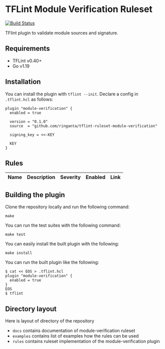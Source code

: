 # TFLint Module Verification Ruleset
[![Build Status](https://github.com/ringanta/tflint-ruleset-module-verification/workflows/build/badge.svg?branch=main)](https://github.com/ringanta/tflint-ruleset-module-verification/actions)

TFlint plugin to validate module sources and signature.

## Requirements

- TFLint v0.40+
- Go v1.19

## Installation

You can install the plugin with `tflint --init`. Declare a config in `.tflint.hcl` as follows:

```hcl
plugin "module-verification" {
  enabled = true

  version = "0.1.0"
  source  = "github.com/ringanta/tflint-ruleset-module-verification"

  signing_key = <<-KEY

  KEY
}
```

## Rules

|Name|Description|Severity|Enabled|Link|
| --- | --- | --- | --- | --- |


## Building the plugin

Clone the repository locally and run the following command:

```
make
```

You can run the test suites with the following command:
```shell
make test
```

You can easily install the built plugin with the following:

```
make install
```

You can run the built plugin like the following:

```
$ cat << EOS > .tflint.hcl
plugin "module-verification" {
  enabled = true
}
EOS
$ tflint
```

## Directory layout

Here is layout of directory of the repository

- `docs` contains documentation of module-verification ruleset
- `examples` contains list of examples how the rules can be used
- `rules` contains ruleset implementation of the module-verification plugin
